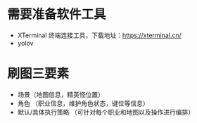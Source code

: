 # 需要准备软件工具
+ XTerminal 终端连接工具，下载地址：https://xterminal.cn/
+ yolov

# 刷图三要素
+ 场景（地图信息，精英怪位置）
+ 角色 （职业信息，维护角色状态，键位等信息）
+ 默认/具体执行策略 （可针对每个职业和地图以及操作进行编排）

